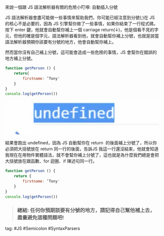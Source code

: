 來說一個跟 JS 語法解析器有關的危險小叮嚀: 自動插入分號

JS 語法解析器會盡可能做一些事情來幫助我們，你可能已經注意到分號(;)在 JS 的核心不是必要的，因為 JS 引擎幫你做了一些事情，如果你結束了一行程式碼，按下 enter 鍵，他就會自動幫你補上一個 carriage return(↓)，他是個看不見的字元，但他的確是個字元，語法解析器看到他，就會自動幫你補上分號，也就是說當語法解析器預期你該要有分號的地方，他會自動幫你補上。

然而當你沒有自己補上分號，這可能會造成一些危險的事情，JS 會幫你在錯誤的地方補上分號。
```js
function getPerson () {
	return{
		firstname: ’Tony'
	}
}
console.log(getPerson())
```     
![](./photo/Pasted%20image%2020221101214243.png)

結果會跑出 undefined，因為 JS 自動幫你在 return  的後面補上分號了，所以你必須把大括號放在 return 同一行的後面，告訴JS 我這一行還沒結束，他就會知道我現在在用物件實體語法，就不會幫你補上分號了，這也就是為什麼我們總是會把大括號放在跟函數、for 迴圈、if 陳述句同一行。
```js
function getPerson () {
	return {
		firstname: ’Tony'
	}
}
console.log(getPerson())
```

> ### 總結: 任何你預期該要有分號的地方，請記得自己幫他補上去， 盡量避免這種問題吧!

tag: #JS #Semicolon #SyntaxParsers 